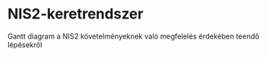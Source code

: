 # NIS2-keretrendszer
Gantt diagram a NIS2 követelményeknek való megfelelés érdekében teendő lépésekről
